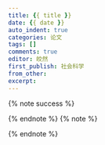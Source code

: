 ```yaml
---
title: {{ title }}
date: {{ date }}
auto_indent: true
categories: 论文
tags: []
comments: true
editor: 皎然
first_publish: 社会科学
from_other:
excerpt:
---
```

{% note success %}

{% endnote %}
{% note %}

{% endnote %}
